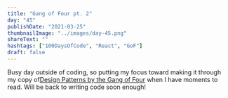 ```yaml
---
title: "Gang of Four pt. 2"
day: "45"
publishDate: "2021-03-25"
thumbnailImage: "../images/day-45.png"
shareText: ""
hashtags: ["100DaysOfCode", "React", "GoF"]
draft: false
---
```


Busy day outside of coding, so putting my focus toward making it through my copy of<a href="https://www.thriftbooks.com/w/design-patterns-elements-of-reusable-object-oriented-software-addison-wesley-professional-computing-series_erich-gamma/248223/item/1566518/?mkwid=%7cdc&pcrid=448918537671&pkw=&pmt=&slid=&plc=&pgrid=107461511234&ptaid=pla-926306231749&gclid=CjwKCAjwgOGCBhAlEiwA7FUXknDco9-13MabXllfmNcc5X77uY2Hd-aQPN-hJ68ezjiPK3c-HP11whoCjN0QAvD_BwE#idiq=1566518&edition=1874193" target="_blank" >Design Patterns by the Gang of Four</a> when I have moments to read. Will be back to writing code soon enough!
